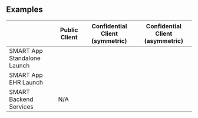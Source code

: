 ## Examples

|     |Public Client|Confidential Client (symmetric)|Confidential Client (asymmetric)|
|--|--|--|--|
|SMART App Standalone Launch| | | |
|SMART App EHR Launch| | | |
|SMART Backend Services|N/A| | |
